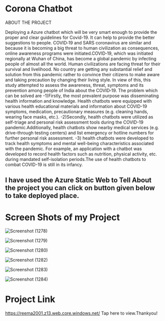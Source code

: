 # Corona Chatbot
ABOUT THE PROJECT

Deploying a Azure chatbot which will be very smart enough to provide the proper and clear guidelines for Covid-19. It can help to provide the better suggestions to people. COVID‐19 and SARS coronavirus are similar and because it is becoming a big threat to human civilization as consequences, online awareness programs were initiated.COVID‐19, which was initiated regionally at Wuhan of China, has become a global pandemic by infecting people of almost all the world. Human civilizations are facing threat for their survival and livelihood. No country are getting any substantial relief and solution from this pandemic rather to convince their citizens to make aware and taking precaution by changing their living style. In view of this, this study attempted to assess the awareness, threat, symptoms and its prevention among people of India about the COVID‐19.
The problem which can be solved are
-1)Firstly, the most prevalent purpose was disseminating health information and knowledge. Health chatbots were equipped with various health educational materials and information about COVID-19 symptoms, medication, precautionary measures (e.g. cleaning hands, wearing face masks, etc.).
-2)Secondly, health chatbots were utilized as self-triage and personal risk assessment tools during the COVID-19 pandemic.Additionally, health chatbots show nearby medical services (e.g. drive-through testing centers) and list emergency or hotline numbers for further personal risk assessment.
-3) health chatbots were developed to track health symptoms and mental well-being characteristics associated with the pandemic. For example, an application with a chatbot was developed to record health factors such as nutrition, physical activity, etc. during mandated self-isolation periods.The use of health chatbots to combat COVID-19 is still in its infancy.
##  I have used the Azure Static Web to Tell About the project you can click on button given below to take deployed place.
 
# Screen Shots of my Project

![Screenshot (1278)](https://user-images.githubusercontent.com/98814220/154089870-23d1d03a-d350-4fb9-9582-0d7547bc6431.png)

![Screenshot (1279)](https://user-images.githubusercontent.com/98814220/154089949-40918bbf-9933-413e-b0df-7d2653fa9fdc.png)

![Screenshot (1280)](https://user-images.githubusercontent.com/98814220/154090003-9622f1bb-6264-4b1f-9581-0b4054de2719.png)

![Screenshot (1282)](https://user-images.githubusercontent.com/98814220/154092909-8d5934d0-cba7-4cc9-803d-244e2f2da589.png)

![Screenshot (1283)](https://user-images.githubusercontent.com/98814220/154092958-86071e68-4985-4211-8401-16f57df2ad84.png)

![Screenshot (1284)](https://user-images.githubusercontent.com/98814220/154092997-1095332c-7764-4f46-b38c-c3d50a4eac44.png)



# Project Link
https://reema2001.z13.web.core.windows.net/  Tap here to view.Thankyou!


